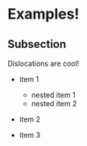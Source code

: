 # Examples!

## Subsection

Dislocations are cool!

- item 1

  - nested item 1
  - nested item 2

- item 2
- item 3
